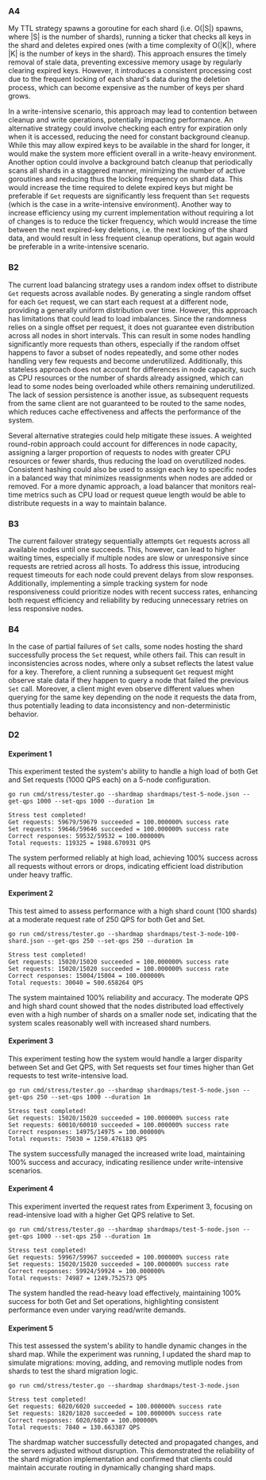 ### A4

My TTL strategy spawns a goroutine for each shard (i.e. O(|S|) spawns, where |S| is the number of shards), running a ticker that checks
all keys in the shard and deletes expired ones (with a time complexity of O(|K|), where |K| is the number of keys in the shard). This approach
ensures the timely removal of stale data, preventing excessive memory usage by regularly clearing expired keys. However, it introduces a consistent
processing cost due to the frequent locking of each shard's data during the deletion process, which can become expensive as the number of keys per
shard grows.

In a write-intensive scenario, this approach may lead to contention between cleanup and write operations, potentially impacting performance. An
alternative strategy could involve checking each entry for expiration only when it is accessed, reducing the need for constant background
cleanup. While this may allow expired keys to be available in the shard for longer, it would make the system more efficient overall in a
write-heavy environment. Another option could involve a background batch cleanup that periodically scans all shards in a staggered manner, minimizing
the number of active goroutines and reducing thus the locking frequency on shard data. This would increase the time required to delete expired keys but
might be preferable if `Get` requests are significantly less frequent than `Set` requests (which is the case in a write-intensive environment).
Another way to increase efficiency using my current implementation without requiring a lot of changes is to reduce the ticker frequency, which
would increase the time between the next expired-key deletions, i.e. the next locking of the shard data, and would result in less frequent cleanup
operations, but again would be preferable in a write-intensive scenario.

### B2

The current load balancing strategy uses a random index offset to distribute `Get` requests across available nodes. By generating a single random offset for
each `Get` request, we can start each request at a different node, providing a generally uniform distribution over time. However, this approach has
limitations that could lead to load imbalances. Since the randomness relies on a single offset per request, it does not guarantee even distribution across all nodes
in short intervals. This can result in some nodes handling significantly more requests than others, especially if the random offset happens to favor a subset of
nodes repeatedly, and some other nodes handling very few requests and become underutilized. Additionally, this stateless approach does not account for differences in node
capacity, such as CPU resources or the number of shards already assigned, which can lead to some nodes being overloaded while others remaining underutilized. The lack of
session persistence is another issue, as subsequent requests from the same client are not guaranteed to be routed to the same nodes, which reduces cache effectiveness
and affects the performance of the system.

Several alternative strategies could help mitigate these issues. A weighted round-robin approach could account for differences in node capacity, assigning a larger
proportion of requests to nodes with greater CPU resources or fewer shards, thus reducing the load on overutilized nodes. Consistent hashing could also be used to
assign each key to specific nodes in a balanced way that minimizes reassignments when nodes are added or removed. For a more dynamic approach, a load balancer
that monitors real-time metrics such as CPU load or request queue length would be able to distribute requests in a way to maintain balance.

### B3

The current failover strategy sequentially attempts `Get` requests across all available nodes until one succeeds. This, however, can lead to higher waiting times,
especially if multiple nodes are slow or unresponsive since requests are retried across all hosts. To address this issue, introducing request timeouts for each node
could prevent delays from slow responses. Additionally, implementing a simple tracking system for node responsiveness could prioritize nodes with recent success rates,
enhancing both request efficiency and reliability by reducing unnecessary retries on less responsive nodes.

### B4

In the case of partial failures of `Set` calls, some nodes hosting the shard successfully process the `Set` request, while others fail. This can result in inconsistencies across
nodes, where only a subset reflects the latest value for a key. Therefore, a client running a subsequent `Get` request might observe stale data if they happen to query
a node that failed the previous `Set` call. Moreover, a client might even observe different values when querying for the same key depending on the node it requests the
data from, thus potentially leading to data inconsistency and non-deterministic behavior.

### D2

#### Experiment 1

This experiment tested the system's ability to handle a high load of both Get and Set requests (1000 QPS each) on a 5-node configuration.

```
go run cmd/stress/tester.go --shardmap shardmaps/test-5-node.json --get-qps 1000 --set-qps 1000 --duration 1m

Stress test completed!
Get requests: 59679/59679 succeeded = 100.000000% success rate
Set requests: 59646/59646 succeeded = 100.000000% success rate
Correct responses: 59532/59532 = 100.000000%
Total requests: 119325 = 1988.670931 QPS
```

The system performed reliably at high load, achieving 100% success across all requests without errors or drops, indicating efficient load
distribution under heavy traffic.

#### Experiment 2

This test aimed to assess performance with a high shard count (100 shards) at a moderate request rate of 250 QPS for both Get and Set.

```
go run cmd/stress/tester.go --shardmap shardmaps/test-3-node-100-shard.json --get-qps 250 --set-qps 250 --duration 1m

Stress test completed!
Get requests: 15020/15020 succeeded = 100.000000% success rate
Set requests: 15020/15020 succeeded = 100.000000% success rate
Correct responses: 15004/15004 = 100.000000%
Total requests: 30040 = 500.658264 QPS
```

The system maintained 100% reliability and accuracy. The moderate QPS and high shard count showed that the nodes distributed load effectively
even with a high number of shards on a smaller node set, indicating that the system scales reasonably well with increased shard numbers.

#### Experiment 3

This experiment testing how the system would handle a larger disparity between Set and Get QPS, with Set requests set four times higher than
Get requests to test write-intensive load.

```
go run cmd/stress/tester.go --shardmap shardmaps/test-5-node.json --get-qps 250 --set-qps 1000 --duration 1m

Stress test completed!
Get requests: 15020/15020 succeeded = 100.000000% success rate
Set requests: 60010/60010 succeeded = 100.000000% success rate
Correct responses: 14975/14975 = 100.000000%
Total requests: 75030 = 1250.476183 QPS
```

The system successfully managed the increased write load, maintaining 100% success and accuracy, indicating resilience under write-intensive scenarios.

#### Experiment 4

This experiment inverted the request rates from Experiment 3, focusing on read-intensive load with a higher Get QPS relative to Set.
    
```
go run cmd/stress/tester.go --shardmap shardmaps/test-5-node.json --get-qps 1000 --set-qps 250 --duration 1m

Stress test completed!
Get requests: 59967/59967 succeeded = 100.000000% success rate
Set requests: 15020/15020 succeeded = 100.000000% success rate
Correct responses: 59924/59924 = 100.000000%
Total requests: 74987 = 1249.752573 QPS
```

The system handled the read-heavy load effectively, maintaining 100% success for both Get and Set operations, highlighting consistent
performance even under varying read/write demands.

#### Experiment 5

This test assessed the system's ability to handle dynamic changes in the shard map. While the experiment was running, I updated
the shard map to simulate migrations: moving, adding, and removing mutliple nodes from shards to test the shard migration logic.

```
go run cmd/stress/tester.go --shardmap shardmaps/test-3-node.json

Stress test completed!
Get requests: 6020/6020 succeeded = 100.000000% success rate
Set requests: 1820/1820 succeeded = 100.000000% success rate
Correct responses: 6020/6020 = 100.000000%
Total requests: 7840 = 130.663387 QPS
```

The shardmap watcher successfully detected and propagated changes, and the servers adjusted without disruption. This demonstrated the reliability
of the shard migration implementation and confirmed that clients could maintain accurate routing in dynamically changing shard maps.